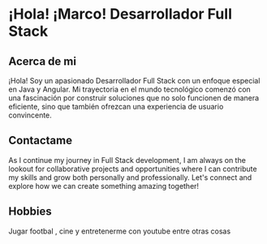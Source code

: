 # ¡Hola! ¡Marco! Desarrollador Full Stack

## Acerca de mi

¡Hola! Soy un apasionado Desarrollador Full Stack con un enfoque especial en Java y Angular. Mi trayectoria en el mundo tecnológico comenzó con una fascinación por construir soluciones que no solo funcionen de manera eficiente, sino que también ofrezcan una experiencia de usuario convincente.

## Contactame

As I continue my journey in Full Stack development, I am always on the lookout for collaborative projects and opportunities where I can contribute my skills and grow both personally and professionally. Let's connect and explore how we can create something amazing together!

## Hobbies

Jugar footbal , cine y entretenerme con youtube entre otras cosas